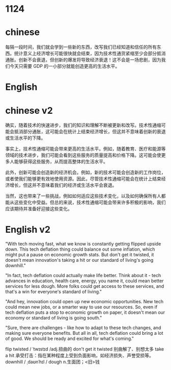 # 1124

# chinese
每隔一段时间，我们就会学到一些新的东西，改写我们已经知道和信任的所有东西。统计意义上经济增长可能很快就会结束，因为技术性通货紧缩至少会部分抵消通胀。创新不会衰退，但创新的爆发将导致经济衰退！这不会是一场悲剧，因为我们今天只需要 GDP 的一小部分就能创造更高的生活水平。

# English


# chinese v2

确实，随着技术的快速进步，我们的知识和理解不断被更新和改写。技术性通缩可能会抵消部分通胀，这可能会在统计上结束经济增长，但这并不意味着创新的衰退或生活水平的下降。

事实上，技术性通缩可能会带来更高的生活水平。例如，随着教育、医疗和能源等领域的技术进步，我们可能会看到这些服务的质量提高和价格下降。这可能会使更多人能够获得这些服务，从而提高整体的生活水平。

此外，创新可能会创造新的经济机会。例如，新的技术可能会创造新的工作岗位，或者使我们能够更有效地使用资源。因此，尽管技术性通缩可能会在统计上结束经济增长，但这并不意味着我们的经济或生活水平会衰退。

当然，这也带来了一些挑战，例如如何适应这些技术变化，以及如何确保所有人都能从这些变化中受益。但总的来说，技术性通缩可能会带来许多积极的影响，我们应该期待并准备好迎接这些变化。

# English v2

"With tech moving fast, what we know is constantly getting flipped upside down. This tech deflation thing could balance out some inflation, which might put a pause on economic growth stats. But don't get it twisted, it doesn't mean innovation's taking a hit or our standard of living's going downhill."

"In fact, tech deflation could actually make life better. Think about it - tech advances in education, health care, energy, you name it, could mean better services for less dough. More folks could get access to these services, and that's a win for everyone's standard of living."

"And hey, innovation could open up new economic opportunities. New tech could mean new jobs, or a smarter way to use our resources. So, even if tech deflation puts a stop to economic growth on paper, it doesn't mean our economy or standard of living is going south."

"Sure, there are challenges - like how to adapt to these tech changes, and making sure everyone benefits. But all in all, tech deflation could bring a lot of good. We should be ready and excited for what's coming."

flip
twisted / ˈtwɪstɪd /adj.扭曲的
don't get it twisted 别曲解了、别想太多
take a hit 承受打击：指在某种程度上受到负面影响，如经济损失、声誉受损等。
downhill / ˌdaʊnˈhɪl /
dough n.生面团；<旧>钱
